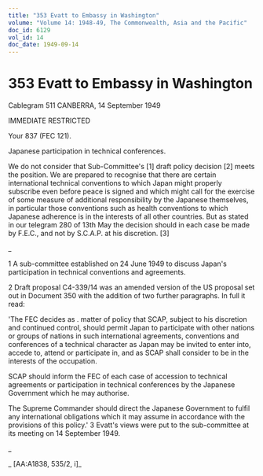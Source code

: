 ```yaml
---
title: "353 Evatt to Embassy in Washington"
volume: "Volume 14: 1948-49, The Commonwealth, Asia and the Pacific"
doc_id: 6129
vol_id: 14
doc_date: 1949-09-14
---
```


# 353 Evatt to Embassy in Washington

Cablegram 511 CANBERRA, 14 September 1949

IMMEDIATE RESTRICTED

Your 837 (FEC 121).

Japanese participation in technical conferences.

We do not consider that Sub-Committee's [1] draft policy decision [2] meets the position. We are prepared to recognise that there are certain international technical conventions to which Japan might properly subscribe even before peace is signed and which might call for the exercise of some measure of additional responsibility by the Japanese themselves, in particular those conventions such as health conventions to which Japanese adherence is in the interests of all other countries. But as stated in our telegram 280 of 13th May the decision should in each case be made by F.E.C., and not by S.C.A.P. at his discretion. [3]

_

1 A sub-committee established on 24 June 1949 to discuss Japan's participation in technical conventions and agreements.

2 Draft proposal C4-339/14 was an amended version of the US proposal set out in Document 350 with the addition of two further paragraphs. In full it read:

'The FEC decides as . matter of policy that SCAP, subject to his discretion and continued control, should permit Japan to participate with other nations or groups of nations in such international agreements, conventions and conferences of a technical character as Japan may be invited to enter into, accede to, attend or participate in, and as SCAP shall consider to be in the interests of the occupation.

SCAP should inform the FEC of each case of accession to technical agreements or participation in technical conferences by the Japanese Government which he may authorise.

The Supreme Commander should direct the Japanese Government to fulfil any international obligations which it may assume in accordance with the provisions of this policy.' 3 Evatt's views were put to the sub-committee at its meeting on 14 September 1949.

_

_ [AA:A1838, 535/2, i]_
